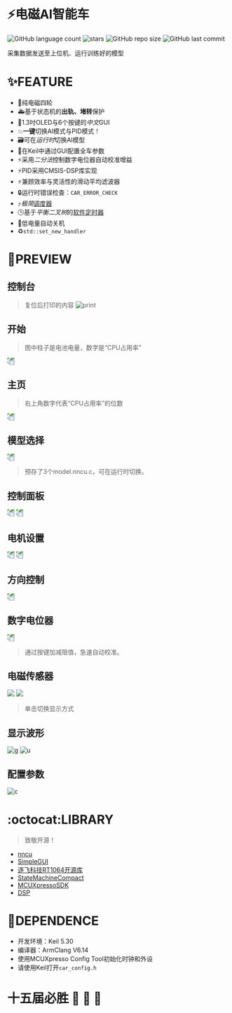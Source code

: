 # :zap:电磁AI智能车
![GitHub language count](https://img.shields.io/github/languages/count/CSU-iMag/ArtificialIntelligenceCar) ![stars](https://img.shields.io/github/stars/CSU-iMag/ArtificialIntelligenceCar)
![GitHub repo size](https://img.shields.io/github/repo-size/CSU-iMag/ArtificialIntelligenceCar?style=plastic) ![GitHub last commit](https://img.shields.io/github/last-commit/CSU-iMag/ArtificialIntelligenceCar?style=flat-square)

采集数据发送至上位机、运行训练好的模型
# :sparkles:FEATURE
- :rocket:纯电磁四轮
- :ambulance:基于状态机的**出轨、堵转**保护
- :art:1.3吋OLED与6个按键的*中文*GUI
- :boom:**一键**切换AI模式与PID模式！
- :card_file_box:可在*运行时*切换AI模型
- :wrench:在Keil中通过GUI配置全车参数
- :zap:采用*二分法*控制数字电位器自动校准增益
- :zap:PID采用CMSIS-DSP库实现
- :zap:兼顾效率与灵活性的滑动平均滤波器
- :lock:运行时错误检查：`CAR_ERROR_CHECK`
- :arrow_heading_up:*极简*[调度器](https://github.com/CSU-iMag/ArtificialIntelligenceCar/blob/master/Project/CODE/utility/scheduler.hpp)
- :clock3:基于*平衡二叉树*的[软件定时器](https://github.com/CSU-iMag/ArtificialIntelligenceCar/blob/master/Project/CODE/utility/timer.hpp)
- :battery:低电量自动关机
- :recycle:`std::set_new_handler`
# :eyes:PREVIEW
## 控制台
> 复位后打印的内容
![print](Pictures/print.png)
## 开始
> 图中柱子是电池电量，数字是“CPU占用率”
<img src="Pictures/IMG_20200511_130902.jpg" style="transform:rotate(180deg);">

## 主页
> 右上角数字代表“CPU占用率”的位数
<img src="Pictures/IMG_20200511_130913.jpg" style="transform:rotate(180deg);">

## 模型选择
<img src="Pictures/IMG_20200511_131122.jpg" style="transform:rotate(180deg);">

> 预存了3个model.nncu.c，可在运行时切换。
## 控制面板
<img src="Pictures/IMG_20200511_130925.jpg" style="transform:rotate(180deg);">
<img src="Pictures/IMG_20200511_130935.jpg" style="transform:rotate(180deg);">

## 电机设置
<img src="Pictures/IMG_20200511_131010.jpg" style="transform:rotate(180deg);">
<img src="Pictures/IMG_20200511_131000.jpg" style="transform:rotate(180deg);">

## 方向控制
<img src="Pictures/IMG_20200511_131032.jpg" style="transform:rotate(180deg);">

## 数字电位器
<img src="Pictures/IMG_20200511_131148.jpg" style="transform:rotate(180deg);">

> 通过按键加减阻值，急速自动校准。
## 电磁传感器
<img src="Pictures/IMG_20200511_205727.jpg">
<img src="Pictures/IMG_20200511_164132.jpg">

> 单击切换显示方式
## 显示波形
![g](Pictures/IMG_20200511_210009.jpg)
![u](Pictures/uper.png)
## 配置参数
![c](Pictures/config.png)
# :octocat:LIBRARY
> 致敬开源！
- [nncu](https://github.com/RockySong/nncu_tool)
- [SimpleGUI](https://gitee.com/Polarix/simplegui)
- [逐飞科技RT1064开源库](https://gitee.com/seekfree/RT1064_Library)
- [StateMachineCompact](https://online.visual-paradigm.com/w/twpaunrw/drive/#diagramlist:proj=0&log)
- [MCUXpressoSDK](https://mcuxpresso.nxp.com/api_doc/dev/1406/modules.html)
- [DSP](https://github.com/ARM-software/CMSIS_5/tree/develop/CMSIS/DSP/Source)
# :pushpin:DEPENDENCE
- 开发环境：Keil 5.30
- 编译器：ArmClang V6.14
- 使用MCUXpresso Config Tool初始化时钟和外设
- 请使用Keil打开`car_config.h`
# 十五届必胜 :tada: :tada: :tada:
